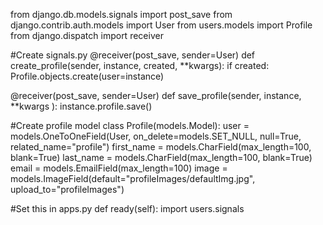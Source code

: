 from django.db.models.signals import post_save
from django.contrib.auth.models import User
from users.models import Profile
from django.dispatch import receiver


#Create signals.py
@receiver(post_save, sender=User)
def create_profile(sender, instance, created, **kwargs):
    if created:
        Profile.objects.create(user=instance)


@receiver(post_save, sender=User)
def save_profile(sender, instance, **kwargs ):
    instance.profile.save()
    
  
#Create profile model
class Profile(models.Model):
    user = models.OneToOneField(User, on_delete=models.SET_NULL, null=True, related_name="profile")
    first_name = models.CharField(max_length=100, blank=True)
    last_name = models.CharField(max_length=100, blank=True)
    email = models.EmailField(max_length=100)
    image = models.ImageField(default="profileImages/defaultImg.jpg", upload_to="profileImages")

#Set this in apps.py
def ready(self):
        import users.signals
